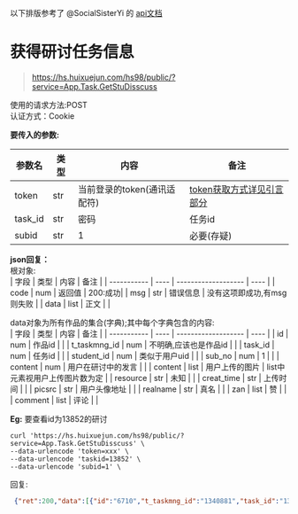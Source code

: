 以下排版参考了 @SocialSisterYi 的 [api文档](https://github.com/SocialSisterYi/bilibili-API-collect/blob/master/login/login_action/password.md)
# 获得研讨任务信息
>https://hs.huixuejun.com/hs98/public/?service=App.Task.GetStuDisscuss

使用的请求方法:POST  
认证方式：Cookie  

**要传入的参数:**

| 参数名      | 类型 | 内容             |  备注             |
| ----------- | ---- | ---------------- |  ---------------- |
| token | str  | 当前登录的token(通讯适配符)                | [token获取方式详见引言部分](https://github.com/Jackwu945/huixuejun-API-collect/blob/main/intro/introduction.md)        |
| task_id    | str  | 密码     | 任务id |
| subid    | str  | 1     | 必要(存疑)|

**json回复：**  
根对象:  
| 字段        | 类型 | 内容                | 备注 |
| ----------- | ---- | ------------------- | ---- |
| code | num  | 返回值 | 200:成功|
| msg | str  | 错误信息 | 没有这项即成功,有msg则失败 |
| data | list  | 正文 | |  

data对象为所有作品的集合(字典);其中每个字典包含的内容:  
| 字段        | 类型 | 内容                | 备注 |
| ----------- | ---- | ------------------- | ---- |
| id | num  | 作品id | |
| t_taskmng_id | num  | 不明确,应该也是作品id |  |
| task_id | num  | 任务id |  |
| student_id | num  | 类似于用户uid |  |
| sub_no | num  | 1 |  |
| content | num  | 用户在研讨中的发言 |  |
| content | list  | 用户上传的图片 | list中元素视用户上传图片数为定 |
| resource | str  | 未知 |  |
| creat_time | str  | 上传时间 |  |
| picsrc | str  | 用户头像地址 |  |
| realname | str  | 真名 |  |
| zan | list  | 赞 |  |
| comment | list  | 评论 |  |

**Eg:**
要查看id为13852的研讨  
```shell
curl 'https://hs.huixuejun.com/hs98/public/?service=App.Task.GetStuDisscuss' \
--data-urlencode 'token=xxx' \
--data-urlencode 'taskid=13852' \
--data-urlencode 'subid=1' \
```
回复:
```json
 {"ret":200,"data":[{"id":"6710","t_taskmng_id":"1340881","task_id":"13852","student_id":"3001988","sub_no":"1","content":"三分钟写成的屑作","pics":["https:\/\/hs.huixuejun.com\/hs98\/public\/source\/discuss\/20210609\/60c07ea282071.jpeg"],"resource":[],"create_time":"2021-06-09 16:41:36","delete_flag":"1","picsrc":"https:\/\/hs.huixuejun.com\/hs98\/public\/image\/head\/userhead10.png","realname":"jackwu","zan":["0","0","0"],"comment":[],"Spot":0}
```
